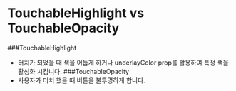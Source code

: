# TouchableHighlight vs TouchableOpacity

###TouchableHighlight

- 터치가 되었을 때 색을 어둡게 하거나 underlayColor prop를 활용하여 특정 색을 활성화 시킵니다.
  ###TouchableOpacity
- 사용자가 터치 했을 때 버튼을 불투명하게 합니다.
